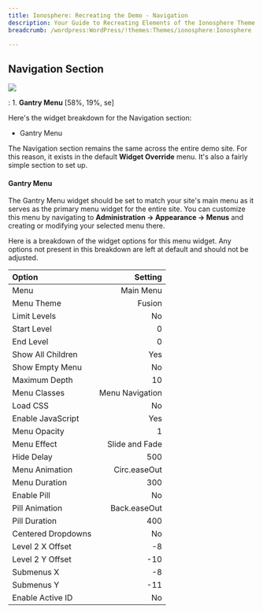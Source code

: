 ```yaml
---
title: Ionosphere: Recreating the Demo - Navigation
description: Your Guide to Recreating Elements of the Ionosphere Theme for WordPress
breadcrumb: /wordpress:WordPress/!themes:Themes/ionosphere:Ionosphere

---
```


Navigation Section
-----
![][demo1]

:   1. **Gantry Menu** [58%, 19%, se]

Here's the widget breakdown for the Navigation section:

* Gantry Menu

The Navigation section remains the same across the entire demo site. For this reason, it exists in the default **Widget Override** menu. It's also a fairly simple section to set up.

#### Gantry Menu
The Gantry Menu widget should be set to match your site's main menu as it serves as the primary menu widget for the entire site. You can customize this menu by navigating to **Administration -> Appearance -> Menus** and creating or modifying your selected menu there. 

Here is a breakdown of the widget options for this menu widget. Any options not present in this breakdown are left at default and should not be adjusted.

| Option             |         Setting |  
| :----------------- | --------------: |  
| Menu               |       Main Menu |  
| Menu Theme         |          Fusion |  
| Limit Levels       |              No |  
| Start Level        |               0 |  
| End Level          |               0 |  
| Show All Children  |             Yes |  
| Show Empty Menu    |              No |  
| Maximum Depth      |              10 |  
| Menu Classes       | Menu Navigation |  
| Load CSS           |              No |  
| Enable JavaScript  |             Yes |  
| Menu Opacity       |               1 |  
| Menu Effect        |  Slide and Fade |  
| Hide Delay         |             500 |  
| Menu Animation     |    Circ.easeOut |  
| Menu Duration      |             300 |  
| Enable Pill        |              No |  
| Pill Animation     |    Back.easeOut |  
| Pill Duration      |             400 |  
| Centered Dropdowns |              No |  
| Level 2 X Offset   |              -8 |  
| Level 2 Y Offset   |             -10 |  
| Submenus X         |              -8 |  
| Submenus Y         |             -11 |  
| Enable Active ID   |              No |  

[demo1]: assets/demo_3.jpeg
[faq]: faq.md
[menu]: ../../start/menu.md